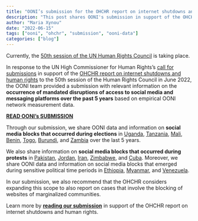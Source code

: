 ```yaml
---
title: "OONI’s submission for the OHCHR report on internet shutdowns and human rights"
description: "This post shares OONI's submission in support of the OHCHR report on internet shutdowns and human rights to the 50th session of the Human Rights Council June 2022."
author: "Maria Xynou"
date: "2022-06-15"
tags: ["ooni", "ohchr", "submission", "ooni-data"]
categories: ["blog"]
---
```


Currently, the [50th session of the UN Human Rights Council](https://www.ohchr.org/en/hr-bodies/hrc/regular-sessions/session50/regular-session) is taking place.

In response to the UN High Commissioner for Human Rights’s [call for submissions](https://www.ohchr.org/en/calls-for-input/calls-input/call-comments-report-internet-shutdowns-and-human-rights-fiftieth)
in support of the [OHCHR report on internet shutdowns and human rights](https://www.ohchr.org/en/hr-bodies/hrc/regular-sessions/session50/list-reports)
to the 50th session of the Human Rights Council in June 2022, the OONI team provided a submission with relevant
information on the **occurrence of mandated disruptions of access to
social media and messaging platforms over the past 5 years** based on
empirical OONI network measurement data.

**[READ OONI’s SUBMISSION](/documents/2022-ooni-submission-ohchr-report-internet-shutdowns.pdf)**

Through our submission, we share OONI data and information on **social
media blocks that occurred during elections** in
[Uganda](https://ooni.org/post/2021-uganda-general-election-blocks-and-outage/),
[Tanzania](https://ooni.org/post/2020-tanzania-blocks-social-media-tor-election-day/),
[Mali](https://ooni.org/post/mali-disruptions-amid-2018-election/),
[Benin](https://ooni.org/post/2019-benin-social-media-blocking/),
[Togo](https://ooni.org/post/2020-togo-blocks-instant-messaging-apps/),
[Burundi](https://ooni.org/post/2020-burundi-blocks-social-media-amid-election/),
and
[Zambia](https://ooni.org/post/2021-zambia-social-media-blocks-amid-elections/)
over the last 5 years.

We also share information on **social media blocks that occurred during
protests** in
[Pakistan](https://ooni.org/post/how-pakistan-blocked-social-media/),
[Jordan](https://ooni.org/post/jordan-measuring-facebook-interference/),
[Iran](https://ooni.org/post/2018-iran-protests/),
[Zimbabwe](https://ooni.org/post/zimbabwe-protests-social-media-blocking-2019/),
and
[Cuba](https://ooni.org/post/2021-how-signal-private-messenger-blocked-around-the-world/#cuba).
Moreover, we share OONI data and information on social media blocks
that emerged during sensitive political time periods in
[Ethiopia](https://ooni.org/post/ethiopia-report/),
[Myanmar](https://ooni.org/post/2021-myanmar-internet-blocks-and-outages/),
and
[Venezuela](https://ooni.org/post/venezuela-blocking-wikipedia-and-social-media-2019/).

In our submission, we also recommend that the OHCHR considers expanding
this scope to also report on cases that involve the blocking of websites
of marginalized communities.

Learn more by **[reading our submission](/documents/2022-ooni-submission-ohchr-report-internet-shutdowns.pdf)** in support of the OHCHR report on
internet shutdowns and human rights.

